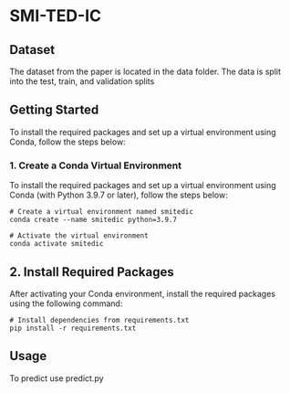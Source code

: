 # SMI-TED-IC 

## Dataset
The dataset from the paper is located in the data folder. The data is split into the test, train, and validation splits

## Getting Started
To install the required packages and set up a virtual environment using Conda, follow the steps below:
### 1. Create a Conda Virtual Environment
To install the required packages and set up a virtual environment using Conda (with Python 3.9.7 or later), follow the steps below:

```
# Create a virtual environment named smitedic
conda create --name smitedic python=3.9.7

# Activate the virtual environment
conda activate smitedic
```

## 2. Install Required Packages
After activating your Conda environment, install the required packages using the following command:

```
# Install dependencies from requirements.txt
pip install -r requirements.txt
```

## Usage

To predict use predict.py
